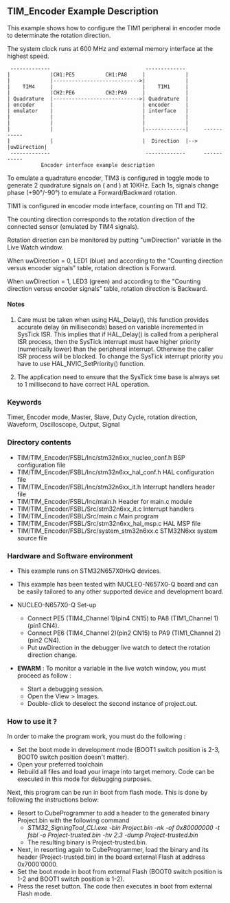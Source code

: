 ## <b>TIM_Encoder Example Description</b>

This example shows how to configure the TIM1 peripheral in encoder mode to
determinate the rotation direction.

The system clock runs at 600 MHz and external memory interface at the highest speed.

     -------------                               -------------
    |             |CH1:PE5          CH1:PA8     |             |
    |             |---------------------------->|             |
    |    TIM4     |                             |    TIM1     |
    |             |CH2:PE6          CH2:PA9     |             |
    | Quadrature  |---------------------------->| Quadrature  |
    | encoder     |                             | encoder     |
    | emulator    |                             | interface   |
    |             |                             |             |
    |             |                             |             |
    |             |                             |-------------|     -----------
    |             |                             |  Direction  |--> |uwDirection|
     -------------                               -------------      -----------
               Encoder interface example description


To emulate a quadrature encoder, TIM3 is configured in toggle mode to generate
2 quadrature signals on ( and ) at 10KHz. Each 1s, signals change phase
(+90°/-90°) to emulate a Forward/Backward rotation.

 TIM1 is configured in encoder mode interface, counting on TI1 and TI2.

 The counting direction corresponds to the rotation direction of the connected
sensor (emulated by TIM4 signals).

Rotation direction can be monitored by putting "uwDirection" variable in the
Live Watch window.

When uwDirection = 0, LED1 (blue) and according to the "Counting direction versus encoder
signals" table, rotation direction is Forward.

When uwDirection = 1, LED3 (green)  and according to the "Counting direction versus encoder
signals" table, rotation direction is Backward.

#### <b>Notes</b>

 1. Care must be taken when using HAL_Delay(), this function provides accurate delay (in milliseconds)
      based on variable incremented in SysTick ISR. This implies that if HAL_Delay() is called from
      a peripheral ISR process, then the SysTick interrupt must have higher priority (numerically lower)
      than the peripheral interrupt. Otherwise the caller ISR process will be blocked.
      To change the SysTick interrupt priority you have to use HAL_NVIC_SetPriority() function.

 2. The application need to ensure that the SysTick time base is always set to 1 millisecond
      to have correct HAL operation.

### <b>Keywords</b>

Timer, Encoder mode, Master, Slave, Duty Cycle, rotation direction, Waveform, Oscilloscope, Output, Signal

### <b>Directory contents</b>

  - TIM/TIM_Encoder/FSBL/Inc/stm32n6xx_nucleo_conf.h     BSP configuration file
  - TIM/TIM_Encoder/FSBL/Inc/stm32n6xx_hal_conf.h        HAL configuration file
  - TIM/TIM_Encoder/FSBL/Inc/stm32n6xx_it.h              Interrupt handlers header file
  - TIM/TIM_Encoder/FSBL/Inc/main.h                      Header for main.c module
  - TIM/TIM_Encoder/FSBL/Src/stm32n6xx_it.c              Interrupt handlers
  - TIM/TIM_Encoder/FSBL/Src/main.c                      Main program
  - TIM/TIM_Encoder/FSBL/Src/stm32n6xx_hal_msp.c         HAL MSP file
  - TIM/TIM_Encoder/FSBL/Src/system_stm32n6xx.c          STM32N6xx system source file


### <b>Hardware and Software environment</b>

  - This example runs on STM32N657X0HxQ devices.

  - This example has been tested with NUCLEO-N657X0-Q board and can be
    easily tailored to any other supported device and development board.

  - NUCLEO-N657X0-Q Set-up
    - Connect  PE5 (TIM4_Channel 1)(pin4 CN15) to PA8 (TIM1_Channel 1)(pin1 CN4).
    - Connect  PE6 (TIM4_Channel 2)(pin2 CN15) to PA9 (TIM1_Channel 2)(pin2 CN4).
    - Put uwDirection in the debugger live watch to detect the rotation direction
      change.

  - **EWARM** : To monitor a variable in the live watch window, you must proceed as follow :
    - Start a debugging session.
    - Open the View > Images.
    - Double-click to deselect the second instance of project.out. 

### <b>How to use it ?</b>

In order to make the program work, you must do the following :

 - Set the boot mode in development mode (BOOT1 switch position is 2-3, BOOT0 switch position doesn't matter).
 - Open your preferred toolchain
 - Rebuild all files and load your image into target memory. Code can be executed in this mode for debugging purposes.

 Next, this program can be run in boot from flash mode. This is done by following the instructions below:

 - Resort to CubeProgrammer to add a header to the generated binary Project.bin with the following command
   - *STM32_SigningTool_CLI.exe -bin Project.bin -nk -of 0x80000000 -t fsbl -o Project-trusted.bin -hv 2.3 -dump Project-trusted.bin*
   - The resulting binary is Project-trusted.bin.
 - Next, in resorting again to CubeProgrammer, load the binary and its header (Project-trusted.bin) in the board external Flash at address 0x7000'0000.
 - Set the boot mode in boot from external Flash (BOOT0 switch position is 1-2 and BOOT1 switch position is 1-2).
 - Press the reset button. The code then executes in boot from external Flash mode.
